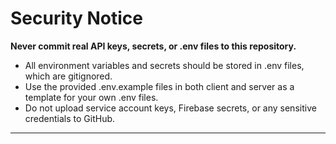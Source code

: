 # Security Notice

**Never commit real API keys, secrets, or .env files to this repository.**

- All environment variables and secrets should be stored in .env files, which are gitignored.
- Use the provided .env.example files in both client and server as a template for your own .env files.
- Do not upload service account keys, Firebase secrets, or any sensitive credentials to GitHub.

--- 
